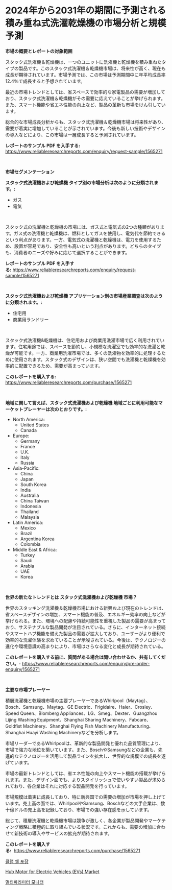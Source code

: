 <p><h1>2024年から2031年の期間に予測される積み重ね式洗濯乾燥機の市場分析と規模予測</h1></p><p><strong>市場の概要とレポートの対象範囲</strong></p>
<p><p>スタック式洗濯機＆乾燥機は、一つのユニットに洗濯機と乾燥機を積み重ねたタイプの製品です。このスタック式洗濯機＆乾燥機市場は、将来性が高く、現在も成長が期待されています。市場予測では、この市場は予測期間中に年平均成長率12.4％で成長すると予想されています。</p><p>最近の市場トレンドとしては、省スペースで効率的な家電製品の需要が増加しており、スタック式洗濯機＆乾燥機がその需要に応えていることが挙げられます。また、スマート機能や省エネ性能の向上など、製品の革新も市場をけん引しています。</p><p>総合的な市場成長分析からも、スタック式洗濯機＆乾燥機市場は将来性があり、需要が着実に増加していることが示されています。今後も新しい技術やデザインの導入などにより、この市場は一層成長すると予測されています。</p></p>
<p><strong>レポートのサンプル PDF を入手する:</strong> <a href="https://www.reliableresearchreports.com/enquiry/request-sample/1565271">https://www.reliableresearchreports.com/enquiry/request-sample/1565271</a></p>
<p>&nbsp;</p>
<p><strong>市場セグメンテーション</strong></p>
<p><strong>スタック式洗濯機および乾燥機 タイプ別の市場分析は次のように分類されます。:</strong></p>
<p><ul><li>ガス</li><li>電気</li></ul></p>
<p>&nbsp;</p>
<p><p>スタック式の洗濯機と乾燥機の市場には、ガス式と電気式の2つの種類があります。ガス式の洗濯機と乾燥機は、燃料としてガスを使用し、電気代を節約できるという利点があります。一方、電気式の洗濯機と乾燥機は、電力を使用するため、設置が容易であり、安全性も高いという利点があります。どちらのタイプも、消費者のニーズや好みに応じて選択することができます。</p></p>
<p><strong>レポートのサンプル PDF を入手する:</strong>&nbsp;<a href="https://www.reliableresearchreports.com/enquiry/request-sample/1565271">https://www.reliableresearchreports.com/enquiry/request-sample/1565271</a></p>
<p>&nbsp;</p>
<p><strong> スタック式洗濯機および乾燥機 アプリケーション別の市場産業調査は次のように分類されます。:</strong></p>
<p><ul><li>住宅用</li><li>商業用ランドリー</li></ul></p>
<p>&nbsp;</p>
<p><p>スタック式洗濯機&乾燥機は、住宅用および商業用洗濯市場で広く利用されています。住宅用途では、スペースを節約し、小規模な洗濯室でも効率的な洗濯と乾燥が可能です。一方、商業用洗濯市場では、多くの洗濯物を効率的に処理するために使用されます。スタック式のデザインは、狭い空間でも洗濯機と乾燥機を効率的に配置できるため、需要が高まっています。</p></p>
<p><strong>このレポートを購入する:</strong>&nbsp; <a href="https://www.reliableresearchreports.com/purchase/1565271">https://www.reliableresearchreports.com/purchase/1565271</a></p>
<p>&nbsp;</p>
<p><strong>地域に関して言えば、スタック式洗濯機および乾燥機 地域ごとに利用可能なマーケットプレーヤーは次のとおりです。:</strong></p>
<p><ul>
    <li>
        North America:
        <ul>
            <li>United States</li>
            <li>Canada</li>
        </ul>
    </li>
    <li>
        Europe:
        <ul>
            <li>Germany</li>
            <li>France</li>
            <li>U.K.</li>
            <li>Italy</li>
            <li>Russia</li>
        </ul>
    </li>
    <li>
        Asia-Pacific:
        <ul>
            <li>China</li>
            <li>Japan</li>
            <li>South Korea</li>
            <li>India</li>
            <li>Australia</li>
            <li>China Taiwan</li>
            <li>Indonesia</li>
            <li>Thailand</li>
            <li>Malaysia</li>
        </ul>
    </li>
    <li>
        Latin America:
        <ul>
            <li>Mexico</li>
            <li>Brazil</li>
            <li>Argentina Korea</li>
            <li>Colombia</li>
        </ul>
    </li>
    <li>
        Middle East & Africa:
        <ul>
            <li>Turkey</li>
            <li>Saudi</li>
            <li>Arabia</li>
            <li>UAE</li>
            <li>Korea</li>
        </ul>
    </li>
    </ul></p>
<p>&nbsp;</p>
<p><strong>世界の新たなトレンドとは スタック式洗濯機および乾燥機 市場？</strong></p>
<p><p>世界のスタッキング洗濯機＆乾燥機市場における新興および現在のトレンドは、省スペースデザインの増加、スマート機能の普及、エネルギー効率の向上などが挙げられる。また、環境への配慮や持続可能性を重視した製品の需要が高まっており、サステナブルな製品開発が注目されている。さらに、インターネット接続やスマートハブ機能を備えた製品の需要が拡大しており、ユーザーがより便利で効率的な洗濯体験を求めていることが示唆されている。今後は、テクノロジーの進化や環境意識の高まりにより、市場はさらなる変化と成長が期待されている。</p></p>
<p><strong>このレポートを購入する前に、質問がある場合は問い合わせるか、共有してください。</strong>- <a href="https://www.reliableresearchreports.com/enquiry/pre-order-enquiry/1565271">https://www.reliableresearchreports.com/enquiry/pre-order-enquiry/1565271</a></p>
<p>&nbsp;</p>
<p><strong>主要な市場プレーヤー</strong></p>
<p><p> 積層洗濯機と乾燥機市場の主要プレーヤーであるWhirlpool（Maytag）、Bosch、Samsung、Maytag、GE Electric、Frigidaire、Haier、Crosley、Speed Queen、Blomberg Appliances、LG、Smeg、Dexter、Guangzhou Lijing Washing Equipment、Shanghai Sharing Machinery、Fabcare、Goldfist Machinery、Shanghai Flying Fish Machinery Manufacturing、Shanghai Huayi Washing Machineryなどを分析します。 </p><p>市場リーダーであるWhirlpoolは、革新的な製品開発と優れた品質管理により、市場で強力な地位を築いています。また、BoschやSamsungなどの企業も、先進的なテクノロジーを活用して製品ラインを拡大し、世界的な規模での成長を遂げています。</p><p>市場の最新トレンドとしては、省エネ性能の向上やスマート機能の搭載が挙げられます。また、デザイン面でも、よりスタイリッシュで使いやすい製品が求められており、各企業はそれに対応する製品開発を行っています。</p><p>市場規模は着実に成長しており、特に新興国での需要の増加が市場を押し上げています。売上高の面では、WhirlpoolやSamsung、Boschなどの大手企業は、数十億ドルの売上高を記録しており、市場での強い存在感を示しています。</p><p>総じて、積層洗濯機と乾燥機市場は競争が激しく、各企業が製品開発やマーケティング戦略に積極的に取り組んでいる状況です。これからも、需要の増加に合わせて新技術の導入やサービスの拡充が期待されます。</p></p>
<p><strong>このレポートを購入する:</strong>&nbsp;&nbsp;<a href="https://www.reliableresearchreports.com/purchase/1565271">https://www.reliableresearchreports.com/purchase/1565271</a></p>
<p><p><a href="https://medium.com/@santiagoiza565682023/%ED%81%B4%EB%9E%A8%EC%89%98-%ED%8F%AC%EC%9E%A5-%EC%8B%9C%EC%9E%A5-%EA%B2%BD%EC%9F%81-%EB%B6%84%EC%84%9D-%EC%8B%9C%EC%9E%A5-%EB%8F%99%ED%96%A5-%EB%B0%8F-2031%EB%85%84%EA%B9%8C%EC%A7%80%EC%9D%98-%EC%98%88%EC%B8%A1-139bccec2769">클램 쉘 포장</a></p><p><a href="https://butternut-bug-553.notion.site/Decoding-the-Hub-Motor-for-Electric-Vehicles-EVs-Market-A-Deep-Dive-into-the-Latest-Market-Trends-42a17f022d92404084b26b73e3141277">Hub Motor for Electric Vehicles (EVs) Market</a></p><p><a href="https://medium.com/@sweetums856856/%EB%A9%80%ED%8B%B0-%ED%8C%8C%EB%9D%BC%EB%AF%B8%ED%84%B0-%EB%AA%A8%EB%8B%88%ED%84%B0-%EC%8B%9C%EC%9E%A5-%EC%9C%A0%ED%98%95-%EC%9D%91%EC%9A%A9-%EB%B0%8F-%EC%A7%80%EB%A6%AC%EC%97%90-%EB%8C%80%ED%95%9C-%ED%8F%AC%EA%B4%84%EC%A0%81-%ED%8F%89%EA%B0%80-173da0abeb6a">멀티파라미터 모니터</a></p></p>